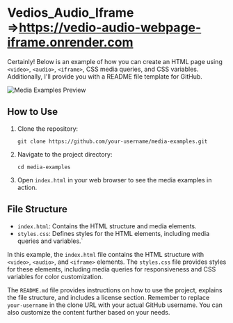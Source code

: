 # Vedios_Audio_Iframe =>https://vedio-audio-webpage-iframe.onrender.com


Certainly! Below is an example of how you can create an HTML page using `<video>`, `<audio>`, `<iframe>`, CSS media queries, and CSS variables. Additionally, I'll provide you with a README file template for GitHub.

![Media Examples Preview](screenshot.png)

## How to Use

1. Clone the repository:
   ```
   git clone https://github.com/your-username/media-examples.git
   ```

2. Navigate to the project directory:
   ```
   cd media-examples
   ```

3. Open `index.html` in your web browser to see the media examples in action.

## File Structure

- `index.html`: Contains the HTML structure and media elements.
- `styles.css`: Defines styles for the HTML elements, including media queries and variables.`

In this example, the `index.html` file contains the HTML structure with `<video>`, `<audio>`, and `<iframe>` elements. The `styles.css` file provides styles for these elements, including media queries for responsiveness and CSS variables for color customization.

The `README.md` file provides instructions on how to use the project, explains the file structure, and includes a license section. Remember to replace `your-username` in the clone URL with your actual GitHub username. You can also customize the content further based on your needs.
